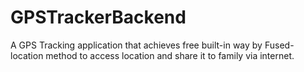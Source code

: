 # GPSTrackerBackend

A GPS Tracking application that achieves free built-in way by Fused-location method to access location and share it to family via internet.
